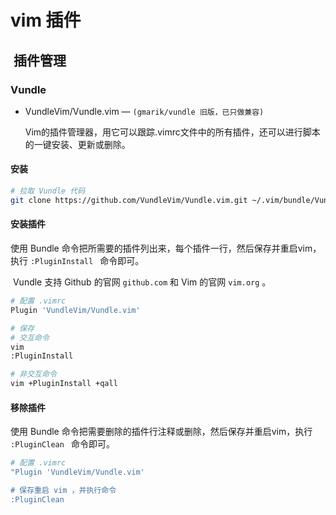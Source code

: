 # vim 插件

##  插件管理

### Vundle

- VundleVim/Vundle.vim — `(gmarik/vundle 旧版，已只做兼容)`

  Vim的插件管理器，用它可以跟踪.vimrc文件中的所有插件，还可以进行脚本的一键安装、更新或删除。

#### 安装

```bash
# 拉取 Vundle 代码
git clone https://github.com/VundleVim/Vundle.vim.git ~/.vim/bundle/Vundle.vim
```

#### 安装插件

​	使用 Bundle 命令把所需要的插件列出来，每个插件一行，然后保存并重启vim，执行 `:PluginInstall ` 命令即可。

​	Vundle 支持 Github 的官网  `github.com` 和 Vim 的官网 `vim.org` 。

```bash
# 配置 .vimrc
Plugin 'VundleVim/Vundle.vim'

# 保存
# 交互命令
vim
:PluginInstall

# 非交互命令
vim +PluginInstall +qall
```

#### 移除插件

​	使用 Bundle 命令把需要删除的插件行注释或删除，然后保存并重启vim，执行 `:PluginClean ` 命令即可。

```bash
# 配置 .vimrc
"Plugin 'VundleVim/Vundle.vim'

# 保存重启 vim ，并执行命令
:PluginClean
```
